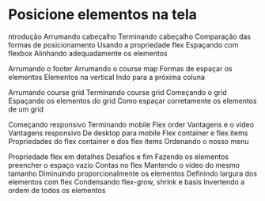 # Posicione elementos na tela

ntrodução
Arrumando cabeçalho
Terminando cabeçalho
Comparação das formas de posicionamento
Usando a propriedade flex
Espaçando com flexbox
Alinhando adequadamente os elementos

Arrumando o footer
Arrumando o course map
Formas de espaçar os elementos
Elementos na vertical
Indo para a próxima coluna

Arrumando course grid
Terminando course grid
Começando o grid
Espaçando os elementos do grid
Como espaçar corretamente os elementos de um grid

Começando responsivo
Terminando mobile
Flex order
Vantagens e o vídeo
Vantagens responsivo
De desktop para mobile
Flex container e flex items
Propriedades do flex container e dos flex items
Ordenando o nosso menu

Propriedade flex em detalhes
Desafios e fim
Fazendo os elementos preencher o espaço vazio
Contas no flex
Mantendo o vídeo do mesmo tamanho
Diminuindo proporcionalmente os elementos
Definindo largura dos elementos com flex
Condensando flex-grow, shrink e basis
Invertendo a ordem de todos os elementos
